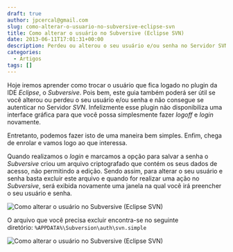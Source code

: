 ```yaml
---
draft: true
author: jpcercal@gmail.com
slug: como-alterar-o-usuario-no-subversive-eclipse-svn
title: Como alterar o usuário no Subversive (Eclipse SVN)
date: 2013-06-11T17:01:31+00:00
description: Perdeu ou alterou o seu usuário e/ou senha no Servidor SVN e não consegue altera-lo no Subversive? Então, leia este guia e aprenda a solucionar o problema.
categories:
  - Artigos
tags: []
---
```


Hoje iremos aprender como trocar o usuário que fica logado no plugin da IDE _Eclipse_, o _Subversive_. Pois bem, este guia também poderá ser útil se você alterou ou perdeu o seu usuário e/ou senha e não consegue se autenticar no Servidor _SVN_. Infelizmente esse plugin não disponibiliza uma interface gráfica para que você possa simplesmente fazer _logoff_ e _login_ novamente.

Entretanto, podemos fazer isto de uma maneira bem simples. Enfim, chega de enrolar e vamos logo ao que interessa.

Quando realizamos o _login_ e marcamos a opção para salvar a senha o _Subversive_ criou um arquivo criptografado que contém os seus dados de acesso, não permitindo a edição. Sendo assim, para alterar o seu usuário e senha basta excluir este arquivo e quando for realizar uma ação no _Subversive_, será exibida novamente uma janela na qual você irá preencher o seu usuário e senha.

![Como alterar o usuário no Subversive (Eclipse SVN)](http://sistemas.cekurte.com/wp-content/uploads/2013/06/svn-login.png "Como alterar o usuário no Subversive (Eclipse SVN)")

O arquivo que você precisa excluir encontra-se no seguinte diretório: `%APPDATA%\Subversion\auth\svn.simple`

![Como alterar o usuário no Subversive (Eclipse SVN)](http://sistemas.cekurte.com/wp-content/uploads/2013/06/svn-arquivo-authpng.png "Como alterar o usuário no Subversive (Eclipse SVN)")
